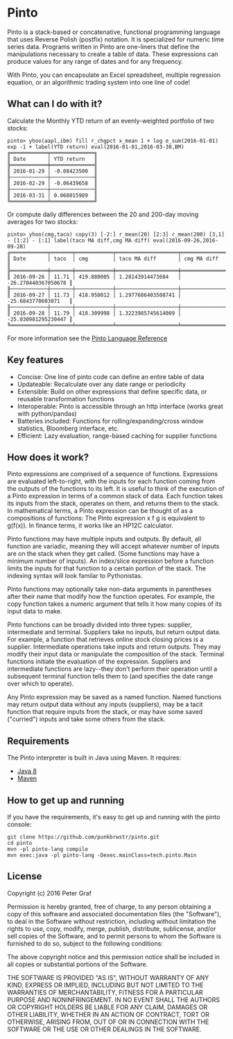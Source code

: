 # Pinto

Pinto is a stack-based or concatenative, functional programming language that uses Reverse Polish (postfix) notation. It is specialized for numeric time series data.  Programs written in Pinto are one-liners that define the manipulations necessary to create a table of data.  These expressions can produce values for any range of dates and for any frequency.  

With Pinto, you can encapsulate an Excel spreadsheet, multiple regression equation, or an algorithmic trading system into one line of code!

## What can I do with it?

Calculate the Monthly YTD return of an evenly-weighted portfolio of two stocks:

```
pinto> yhoo(aapl,ibm) fill r_chgpct x_mean 1 + log e_sum(2016-01-01) exp -1 + label(YTD return) eval(2016-01-01,2016-03-30,BM)
╔════════════╤══════════════╗
║ Date       │ YTD return   ║
╠════════════╪══════════════╣
║ 2016-01-29 │ -0.08423500  ║
╟────────────┼──────────────╢
║ 2016-02-29 │ -0.06439658  ║
╟────────────┼──────────────╢
║ 2016-03-31 │ 0.068015989  ║
╚════════════╧══════════════╝
```

Or compute daily differences between the 20 and 200-day moving averages for two stocks:

```
pinto> yhoo(cmg,taco) copy(3) [-2:] r_mean(20) [2:3] r_mean(200) [3,1] - [1:2] - [:1] label(taco MA diff,cmg MA diff) eval(2016-09-26,2016-09-28)
╔════════════╤═══════╤════════════╤════════════════════╤═════════════════════╗
║ Date       │ taco  │ cmg        │ taco MA diff       │ cmg MA diff         ║
╠════════════╪═══════╪════════════╪════════════════════╪═════════════════════╣
║ 2016-09-26 │ 11.71 │ 419.880005 │ 1.28143914473684   │ -26.278440367050678 ║
╟────────────┼───────┼────────────┼────────────────────┼─────────────────────╢
║ 2016-09-27 │ 11.73 │ 418.950012 │ 1.2977686403508741 │ -25.6843770603071   ║
╟────────────┼───────┼────────────┼────────────────────┼─────────────────────╢
║ 2016-09-28 │ 11.79 │ 418.309998 │ 1.3223985745614009 │ -25.030981295230447 ║
╚════════════╧═══════╧════════════╧════════════════════╧═════════════════════╝
```



For more information see the [Pinto Language Reference](./pinto_reference.md)

## Key features

 - Concise: One line of pinto code can define an entire table of data
 - Updateable: Recalculate over any date range or periodicity 
 - Extensible: Build on other expressions that define specific data, or reusable transformation functions
 - Interoperable: Pinto is accessible through an http interface (works great with python/pandas)
 - Batteries included: Functions for rolling/expanding/cross window statistics, Bloomberg interface, etc.
 - Efficient: Lazy evaluation, range-based caching for supplier functions

## How does it work?

Pinto expressions are comprised of a sequence of functions.  Expressions are evaluated left-to-right, with the inputs for each function coming from the outputs of the functions to its left.  It is useful to think of the execution of a Pinto expression in terms of a common stack of data.  Each function takes its inputs from the stack, operates on them, and returns them to the stack.  In mathematical terms, a Pinto expression can be thought of as a compositions of functions:  The Pinto expression x f g is equivalent to g(f(x)).  In finance terms, it works like an HP12C calculator.

Pinto functions may have multiple inputs and outputs.  By default, all function are variadic, meaning they will accept whatever number of inputs are on the stack when they get called.  (Some functions may have a minimum number of inputs).  An index/slice expression before a function limits the inputs for that function to a certain portion of the stack.  The indexing syntax will look familar to Pythonistas.

Pinto functions may optionally take non-data arguments in parentheses after their name that modify how the function operates.  For example, the copy function takes a numeric argument that tells it how many copies of its input data to make.

Pinto functions can be broadly divided into three types: supplier, intermediate and terminal.  Suppliers take no inputs, but return output data.  For example, a function that retrieves online stock closing prices is a supplier.  Intermediate operations take inputs and return outputs.  They may modify their input data or manipulate the composition of the stack.  Terminal functions initiate the evaluation of the expression.  Suppliers and intermediate functions are lazy--they don't perform their operation until a subsequent terminal function tells them to (and specifies the date range over which to operate).  

Any Pinto expression may be saved as a named function.  Named functions may return output data without any inputs (suppliers), may be a tacit function that require inputs from the stack, or may have some saved ("curried") inputs and take some others from the stack. 


## Requirements

The Pinto interpreter is built in Java using Maven. It requires:

 - [Java 8](https://java.com/download)
 - [Maven](https://maven.apache.org/download.cgi)


## How to get up and running

If you have the requirements, it's easy to get up and running with the pinto console:


```
git clone https://github.com/punkbrwstr/pinto.git
cd pinto
mvn -pl pinto-lang compile
mvn exec:java -pl pinto-lang -Dexec.mainClass=tech.pinto.Main
```



## License

Copyright (c) 2016 Peter Graf

Permission is hereby granted, free of charge, to any person
obtaining a copy of this software and associated documentation
files (the "Software"), to deal in the Software without
restriction, including without limitation the rights to use,
copy, modify, merge, publish, distribute, sublicense, and/or sell
copies of the Software, and to permit persons to whom the
Software is furnished to do so, subject to the following
conditions:

The above copyright notice and this permission notice shall be
included in all copies or substantial portions of the Software.

THE SOFTWARE IS PROVIDED "AS IS", WITHOUT WARRANTY OF ANY KIND,
EXPRESS OR IMPLIED, INCLUDING BUT NOT LIMITED TO THE WARRANTIES
OF MERCHANTABILITY, FITNESS FOR A PARTICULAR PURPOSE AND
NONINFRINGEMENT. IN NO EVENT SHALL THE AUTHORS OR COPYRIGHT
HOLDERS BE LIABLE FOR ANY CLAIM, DAMAGES OR OTHER LIABILITY,
WHETHER IN AN ACTION OF CONTRACT, TORT OR OTHERWISE, ARISING
FROM, OUT OF OR IN CONNECTION WITH THE SOFTWARE OR THE USE OR
OTHER DEALINGS IN THE SOFTWARE.
